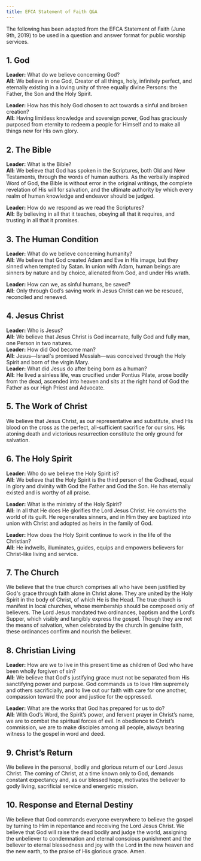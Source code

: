 ```yaml
---
title: EFCA Statement of Faith Q&A
---
```

The following has been adapted from the EFCA Statement of Faith (June 9th, 2019) to be used in a question and answer format for public worship services.

## 1. God
**Leader:** What do we believe concerning God?  
**All:** We believe in one God, Creator of all things, holy, infinitely perfect, and eternally existing in a loving unity of three equally divine Persons: the Father, the Son and the Holy Spirit.  

**Leader:** How has this holy God chosen to act towards a sinful and broken creation?  
**All:** Having limitless knowledge and sovereign power, God has graciously purposed from eternity to redeem a people for Himself and to make all things new for His own glory.

## 2. The Bible    
**Leader:** What is the Bible?  
**All:** We believe that God has spoken in the Scriptures, both Old and New Testaments, through the words of human authors. As the verbally inspired Word of God, the Bible is without error in the original writings, the complete revelation of His will for salvation, and the ultimate authority by which every realm of human knowledge and endeavor should be judged. 

**Leader:** How do we respond as we read the Scriptures?  
**All:** By believing in all that it teaches, obeying all that it requires, and trusting in all that it promises. 

## 3. The Human Condition   
**Leader:** What do we believe concerning humanity?  
**All:** We believe that God created Adam and Eve in His image, but they sinned when tempted by Satan. In union with Adam, human beings are sinners by nature and by choice, alienated from God, and under His wrath.  

**Leader:** How can we, as sinful humans, be saved?  
**All:** Only through God’s saving work in Jesus Christ can we be rescued, reconciled and renewed.  

## 4. Jesus Christ
**Leader:** Who is Jesus?  
**All:** We believe that Jesus Christ is God incarnate, fully God and fully man, one Person in two natures.  
**Leader:** How did God become man?  
**All:** Jesus—Israel's promised Messiah—was conceived through the Holy Spirit and born of the virgin Mary.  
**Leader:** What did Jesus do after being born as a human?  
**All:** He lived a sinless life, was crucified under Pontius Pilate, arose bodily from the dead, ascended into heaven and sits at the right hand of God the Father as our High Priest and Advocate.  

## 5. The Work of Christ
We believe that Jesus Christ, as our representative and substitute, shed His blood on the cross as the perfect, all-sufficient sacrifice for our sins. His atoning death and victorious resurrection constitute the only ground for salvation.
   
## 6. The Holy Spirit
**Leader:** Who do we believe the Holy Spirit is?  
**All:** We believe that the Holy Spirit is the third person of the Godhead, equal in glory and divinity with God the Father and God the Son. He has eternally existed and is worthy of all praise. 

**Leader:** What is the ministry of the Holy Spirit?  
**All:** In all that He does He glorifies the Lord Jesus Christ. He convicts the world of its guilt. He regenerates sinners, and in Him they are baptized into union with Christ and adopted as heirs in the family of God. 

**Leader:** How does the Holy Spirit continue to work in the life of the Christian?  
**All:** He indwells, illuminates, guides, equips and empowers believers for Christ-like living and service.

## 7. The Church
We believe that the true church comprises all who have been justified by God's grace through faith alone in Christ alone. They are united by the Holy Spirit in the body of Christ, of which He is the Head. The true church is manifest in local churches, whose membership should be composed only of believers. The Lord Jesus mandated two ordinances, baptism and the Lord’s Supper, which visibly and tangibly express the gospel. Though they are not the means of salvation, when celebrated by the church in genuine faith, these ordinances confirm and nourish the believer.
## 8. Christian Living
**Leader:** How are we to live in this present time as children of God who have been wholly forgiven of sin?  
**All:** We believe that God's justifying grace must not be separated from His sanctifying power and purpose. God commands us to love Him supremely and others sacrificially, and to live out our faith with care for one another, compassion toward the poor and justice for the oppressed.  

**Leader:** What are the works that God has prepared for us to do?  
**All:** With God’s Word, the Spirit’s power, and fervent prayer in Christ’s name, we are to combat the spiritual forces of evil. In obedience to Christ’s commission, we are to make disciples among all people, always bearing witness to the gospel in word and deed.  

## 9. Christ’s Return
We believe in the personal, bodily and glorious return of our Lord Jesus Christ. The coming of Christ, at a time known only to God, demands constant expectancy and, as our blessed hope, motivates the believer to godly living, sacrificial service and energetic mission.
## 10. Response and Eternal Destiny
We believe that God commands everyone everywhere to believe the gospel by turning to Him in repentance and receiving the Lord Jesus Christ. We believe that God will raise the dead bodily and judge the world, assigning the unbeliever to condemnation and eternal conscious punishment and the believer to eternal blessedness and joy with the Lord in the new heaven and the new earth, to the praise of His glorious grace. Amen.
